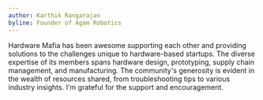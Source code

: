 ```yaml
---
author: Karthik Rangarajan
byline: Founder of Agam Robotics
---
```

Hardware Mafia has been awesome supporting each other and providing solutions to the challenges unique to hardware-based startups. The diverse expertise of its members spans hardware design, prototyping, supply chain management, and manufacturing. The community's generosity is evident in the wealth of resources shared, from troubleshooting tips to various industry insights. I'm grateful for the support and encouragement.